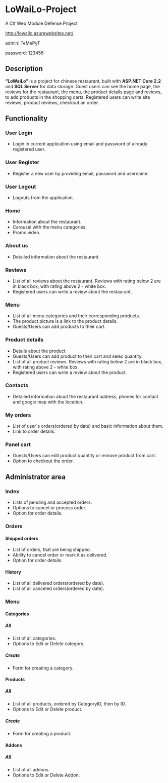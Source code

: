 # LoWaiLo-Project
A C# Web Module Defense Project

http://lowailo.azurewebsites.net/

admin: TeMePyT

password: 123456

## Description

**“LoWaiLo”** is a project for chinese restaurant, built with **ASP.NET Core 2.2** and **SQL Server** for data storage. Guest users can see the home page, the reviews for the restaurant, the menu, the product details page and reviews, to add products in the shopping carts. Registered users can write site reviews, product reviews, checkout an order.

## Functionality

###	User Login 
- Login in current application using email and password of already registered user.
###	User Register
- Register a new user by providing email, password and username.
###	User Logout
- Logouts from the application.
###	Home
- Information about the restaurant.
- Carousel with the menu categories.
- Promo video.
### About us
- Detailed information about the restaurant.
### Reviews
- List of all reviews about the restaurant. Reviews with rating below 2 are in black box, with rating above 2 - white box.
- Registered users can write a review about the restaurant.
### Menu
- List of all menu categories and their corresponding products.
- The product picture is a link to the product details.
- Guests/Users can add products to their cart.
### Product details
- Details about the product
- Guests/Users can add product to their cart and selec quantity.
- List of all product reviews. Reviews with rating below 2 are in black box, with rating above 2 - white box.
- Registered users can write a review about the product.
### Contacts
- Detailed information about the restaurant address, phones for contact and google map with the location.
### My orders
- List of user`s orders(ordered by date) and basic information about them.
- Link to order details.
### Panel cart
- Guests/Users can edit product quantity or remove product from cart.
- Option to checkout the order.

## Administrator area

### Index
- Lists of pending and accepted orders.
- Options to cancel or process order.
- Option for order details.
### Orders
#### Shipped orders
- List of orders, that are being shipped.
- Ability to cancel order or mark it as delivered.
- Option for order details.
#### History
- List of all delivered orders(ordered by date).
- List of all canceled orders(ordered by date).
### Menu
#### Categories
##### All
- List of all categories.
- Options to Edit or Delete category.
##### Create
- Form for creating a category.
#### Products
##### All
- List of all products, ordered by CategoryID, then by ID.
- Options to Edit or Delete product.
##### Create
- Form for creating a product.
#### Addons
##### All
- List of all addons.
- Options to Edit or Delete Addon.


